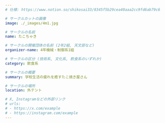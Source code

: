 ```yaml
---
# 仕様: https://www.notion.so/shikosai33/8345f5b29cea40aaa2cc9fd6ab79c6a6?pvs=4#5438a1577b604f39a67658a72f2283b8

# サークルカットの画像
image: ./_images/4m1.jpg

# サークルの名前
name: たこちゃき

# サークルの開催団体の名前 (2年2組, 天文部など)
organizer-name: 4年機械・制御系1組

# サークルの区分 (技術系, 文化系, 飲食系のいずれか)
category: 飲食系

# サークルの概要
summary: 学校生活の疲れを癒すたこ焼き屋さん

# サークルの場所
location: 外テント

# X, Instagramなどの外部リンク
# urls:
# - https://x.com/example
# - https://instagram.com/example
---
```

